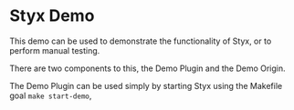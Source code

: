 # Styx Demo

This demo can be used to demonstrate the functionality of Styx, or to perform manual testing.

There are two components to this, the Demo Plugin and the Demo Origin.

The Demo Plugin can be used simply by starting Styx using the Makefile goal `make start-demo`,